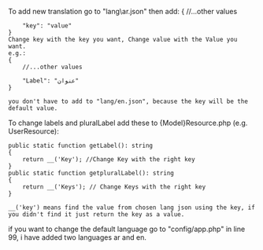 To add new translation go to "lang\ar.json" then add:
    {
        //...other values

        "key": "value" 
    }
    Change key with the key you want, Change value with the Value you want.
    e.g.:
    {
        //...other values

        "Label": "عنوان" 
    }

    you don't have to add to "lang/en.json", because the key will be the default value.

To change labels and pluralLabel add these to {Model}Resource.php (e.g. UserResource):

    public static function getLabel(): string
    {
        return __('Key'); //Change Key with the right key
    }
    public static function getpluralLabel(): string
    {
        return __('Keys'); // Change Keys with the right key
    }

    __('key') means find the value from chosen lang json using the key, if you didn't find it just return the key as a value.

if you want to change the default language go to "config/app.php" in line 99, i have added two languages ar and en.